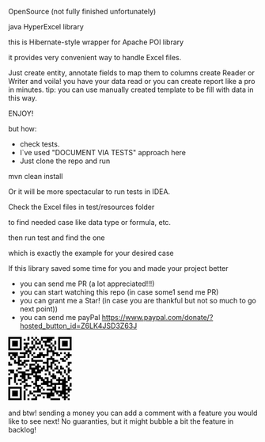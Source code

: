 OpenSource (not fully finished unfortunately)

java HyperExcel library

this is Hibernate-style wrapper for Apache POI library

it provides very convenient way to handle Excel files. 

Just create entity, 
annotate fields to map them to columns
create Reader or Writer 
and voila! 
you have your data read 
or you can create report like a pro in minutes. 
tip: you can use manually created template to be fill with data in this way. 

ENJOY!

but how:
* check tests. 
* I`ve used "DOCUMENT VIA TESTS" approach here
* Just clone the repo and run 

mvn clean install 

Or it will be more spectacular to run tests in IDEA. 

Check the Excel files in test/resources folder 

to find needed case like data type or formula, etc. 

then run test and find the one 

which is exactly the example for your desired case

If this library saved some time for you and made your project better

* you can send me PR (a lot appreciated!!!)
* you can start watching this repo (in case some1 send me PR)
* you can grant me a Star! (in case you are thankful but not so much to go next point))
* you can send me payPal
https://www.paypal.com/donate/?hosted_button_id=Z6LK4JSD3Z63J

<img src="https://raw.githubusercontent.com/dima-kiev/hyberexcel/refs/heads/main/pp.png" title="paypal QR"/>

and btw! sending a money you can add a comment 
with a feature you would like to see next!
No guaranties, but it might bubble a bit the feature in backlog!



